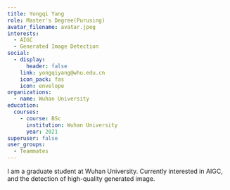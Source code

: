 ```yaml
---
title: Yongqi Yang
role: Master's Degree(Purusing)
avatar_filename: avatar.jpeg
interests:
  - AIGC
  - Generated Image Detection
social:
  - display:
      header: false
    link: yongqiyang@whu.edu.cn
    icon_pack: fas
    icon: envelope
organizations:
  - name: Wuhan University
education:
  courses:
    - course: BSc
      institution: Wuhan University
      year: 2021
superuser: false
user_groups:
  - Teammates
---
```

<!--StartFragment-->

I am a graduate student at Wuhan University. Currently interested in AIGC, and the detection of high-quality generated image.

<!--EndFragment-->